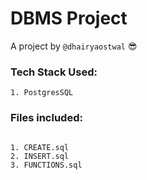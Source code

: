 # DBMS Project

A project by `@dhairyaostwal` 😎

### Tech Stack Used:

```
1. PostgresSQL
```

### Files included:

```

1. CREATE.sql
2. INSERT.sql
3. FUNCTIONS.sql

```